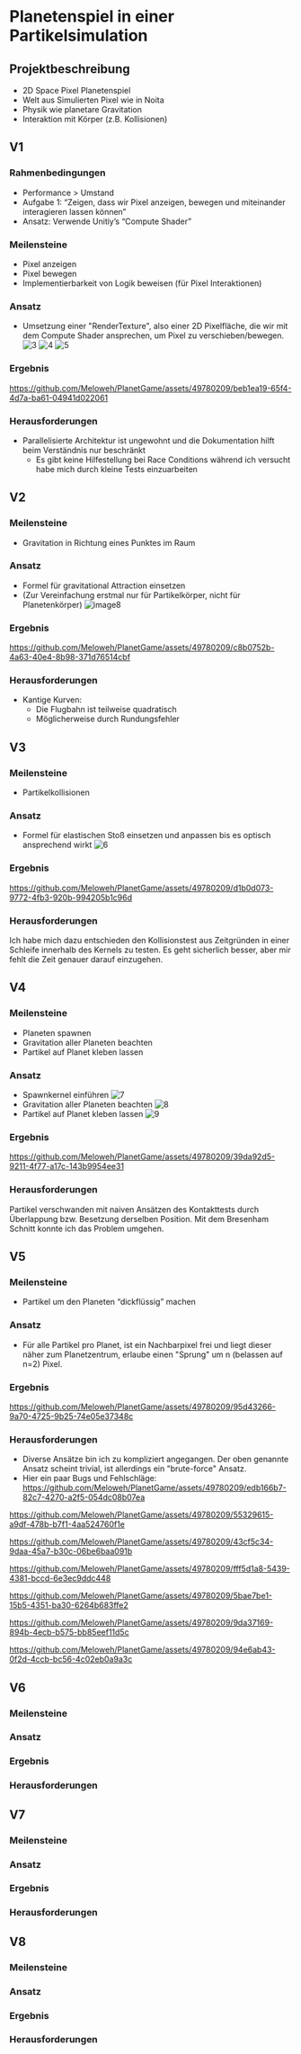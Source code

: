 # Planetenspiel in einer Partikelsimulation

## Projektbeschreibung
- 2D Space Pixel Planetenspiel
- Welt aus Simulierten Pixel wie in Noita
- Physik wie planetare Gravitation
- Interaktion mit Körper (z.B. Kollisionen)

## V1
### Rahmenbedingungen
- Performance > Umstand
- Aufgabe 1: “Zeigen, dass wir Pixel anzeigen, bewegen und miteinander interagieren lassen können”
- Ansatz: Verwende Unitiy’s “Compute Shader”
### Meilensteine
- Pixel anzeigen
- Pixel bewegen
- Implementierbarkeit von Logik beweisen (für Pixel Interaktionen)

### Ansatz
- Umsetzung einer "RenderTexture", also einer 2D Pixelfläche, die wir mit dem Compute Shader ansprechen, um Pixel zu verschieben/bewegen.
![3](https://github.com/Meloweh/PlanetGame/assets/49780209/b6fb7cc7-b16a-45c4-91ab-c86521d80d4f)
![4](https://github.com/Meloweh/PlanetGame/assets/49780209/e0c6bada-f56f-43ef-bff0-0737195b2216)
![5](https://github.com/Meloweh/PlanetGame/assets/49780209/0917783d-eee6-41da-9c73-cfaea87b6489)

### Ergebnis
https://github.com/Meloweh/PlanetGame/assets/49780209/beb1ea19-65f4-4d7a-ba61-04941d022061

### Herausforderungen
- Parallelisierte Architektur ist ungewohnt und die Dokumentation hilft beim Verständnis nur beschränkt
  - Es gibt keine Hilfestellung bei Race Conditions während ich versucht habe mich durch kleine Tests einzuarbeiten

## V2
### Meilensteine
- Gravitation in Richtung eines Punktes im Raum
### Ansatz
- Formel für gravitational Attraction einsetzen
- (Zur Vereinfachung erstmal nur für Partikelkörper, nicht für Planetenkörper)
![image8](https://github.com/Meloweh/PlanetGame/assets/49780209/10f4e19f-5a3f-46cd-a6dd-740ad9919c7d)
### Ergebnis
https://github.com/Meloweh/PlanetGame/assets/49780209/c8b0752b-4a63-40e4-8b98-371d76514cbf
### Herausforderungen
- Kantige Kurven:
  - Die Flugbahn ist teilweise quadratisch
  - Möglicherweise durch Rundungsfehler

## V3
### Meilensteine
- Partikelkollisionen
### Ansatz
- Formel für elastischen Stoß einsetzen und anpassen bis es optisch ansprechend wirkt
![6](https://github.com/Meloweh/PlanetGame/assets/49780209/96b2fa57-b10f-4930-806b-c847feaf9c3a)
### Ergebnis
https://github.com/Meloweh/PlanetGame/assets/49780209/d1b0d073-9772-4fb3-920b-994205b1c96d
### Herausforderungen
Ich habe mich dazu entschieden den Kollisionstest aus Zeitgründen in einer Schleife innerhalb des Kernels zu testen. Es geht sicherlich besser, aber mir fehlt die Zeit genauer darauf einzugehen.

## V4
### Meilensteine
- Planeten spawnen
- Gravitation aller Planeten beachten
- Partikel auf Planet kleben lassen
### Ansatz
- Spawnkernel einführen
![7](https://github.com/Meloweh/PlanetGame/assets/49780209/5e11d62b-1c5b-4db4-b38b-cccf3fb31d3f)
- Gravitation aller Planeten beachten
![8](https://github.com/Meloweh/PlanetGame/assets/49780209/8153c2a0-c6d8-4f7f-8668-bb445e62873a)
- Partikel auf Planet kleben lassen
![9](https://github.com/Meloweh/PlanetGame/assets/49780209/6dc8cf80-407b-4873-943e-3e36cbd987e4)
### Ergebnis
https://github.com/Meloweh/PlanetGame/assets/49780209/39da92d5-9211-4f77-a17c-143b9954ee31
### Herausforderungen
Partikel verschwanden mit naiven Ansätzen des Kontakttests durch Überlappung bzw. Besetzung derselben Position. Mit dem Bresenham Schnitt konnte ich das Problem umgehen.

## V5
### Meilensteine
- Partikel um den Planeten “dickflüssig” machen
### Ansatz
- Für alle Partikel pro Planet, ist ein Nachbarpixel frei und liegt dieser näher zum Planetzentrum, erlaube einen "Sprung" um n (belassen auf n=2) Pixel.
### Ergebnis
https://github.com/Meloweh/PlanetGame/assets/49780209/95d43266-9a70-4725-9b25-74e05e37348c
### Herausforderungen
- Diverse Ansätze bin ich zu kompliziert angegangen. Der oben genannte Ansatz scheint trivial, ist allerdings ein "brute-force" Ansatz.
- Hier ein paar Bugs und Fehlschläge:
https://github.com/Meloweh/PlanetGame/assets/49780209/edb166b7-82c7-4270-a2f5-054dc08b07ea

https://github.com/Meloweh/PlanetGame/assets/49780209/55329615-a9df-478b-b7f1-4aa524760f1e

https://github.com/Meloweh/PlanetGame/assets/49780209/43cf5c34-9daa-45a7-b30c-06be6baa091b

https://github.com/Meloweh/PlanetGame/assets/49780209/fff5d1a8-5439-4381-bccd-6e3ec9ddc448

https://github.com/Meloweh/PlanetGame/assets/49780209/5bae7be1-15b5-4351-ba30-6264b683ffe2

https://github.com/Meloweh/PlanetGame/assets/49780209/9da37169-894b-4ecb-b575-bb85eef11d5c

https://github.com/Meloweh/PlanetGame/assets/49780209/94e6ab43-0f2d-4ccb-bc56-4c02eb0a9a3c

## V6
### Meilensteine
### Ansatz
### Ergebnis
### Herausforderungen

## V7
### Meilensteine
### Ansatz
### Ergebnis
### Herausforderungen

## V8
### Meilensteine
### Ansatz
### Ergebnis
### Herausforderungen

